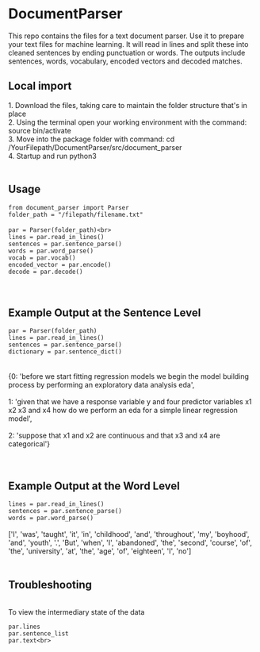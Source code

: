 <h1> DocumentParser </h1>
This repo contains the files for a text document parser. Use it to prepare your text files for machine learning. It will read in lines and split these into cleaned sentences by ending punctuation or words. The outputs include sentences, words, vocabulary, encoded vectors and decoded matches.
<br>

<h2> Local import </h2>
1. Download the files, taking care to maintain the folder structure that's in place<br>
2. Using the terminal open your working environment with the command: source bin/activate<br>
3. Move into the package folder with command: cd /YourFilepath/DocumentParser/src/document_parser<br>
4. Startup and run python3<br>
<br>

<h2> Usage </h2>

`from document_parser import Parser`<br>
`folder_path = "/filepath/filename.txt"`<br>  
`par = Parser(folder_path)<br>`<br>
`lines = par.read_in_lines()`<br>
`sentences = par.sentence_parse()`<br>
`words = par.word_parse()`<br>
`vocab = par.vocab()`<br>
`encoded_vector = par.encode()`<br>
`decode = par.decode()`<br>  
<br>
 
<h2> Example Output at the Sentence Level </h2>

`par = Parser(folder_path)`<br>
`lines = par.read_in_lines()`<br>
`sentences = par.sentence_parse()`<br>
`dictionary = par.sentence_dict()`<br>    
<br>
{0: 'before we start fitting regression models we begin the model building process by performing an exploratory data analysis eda',<br>    
 1: 'given that we have a response variable y and four predictor variables x1 x2 x3 and x4 how do we perform an eda for a simple linear regression model',<br>  
 2: 'suppose that x1 and x2 are continuous and that x3 and x4 are categorical'}<br>  
<br>

<h2> Example Output at the Word Level </h2>

`lines = par.read_in_lines()`<br>
`sentences = par.sentence_parse()`<br>
`words = par.word_parse()`<br>
<br>
['I', 'was', 'taught', 'it', 'in', 'childhood', 'and', 'throughout', 'my', 'boyhood', 'and', 'youth', '.', 'But', 'when', 'I', 'abandoned', 'the', 'second', 'course', 'of', 'the', 'university', 'at', 'the', 'age', 'of', 'eighteen', 'I', 'no']<br>
<br>

<h2> Troubleshooting </h2>
<br>
To view the intermediary state of the data<br>

`par.lines`<br>
`par.sentence_list`<br>
`par.text<br>`

